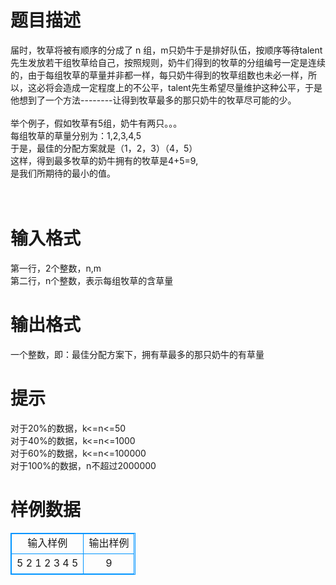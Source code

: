 # 

 
 # 题目描述 
届时，牧草将被有顺序的分成了&nbsp;n&nbsp;组，m只奶牛于是排好队伍，按顺序等待talent先生发放若干组牧草给自己，按照规则，奶牛们得到的牧草的分组编号一定是连续的，由于每组牧草的草量并非都一样，每只奶牛得到的牧草组数也未必一样，所以，这必将会造成一定程度上的不公平，talent先生希望尽量维护这种公平，于是他想到了一个方法--------让得到牧草最多的那只奶牛的牧草尽可能的少。<BR><BR>举个例子，假如牧草有5组，奶牛有两只。。。<BR>每组牧草的草量分别为：1,2,3,4,5<BR>于是，最佳的分配方案就是（1，2，3）（4，5）<BR>这样，得到最多牧草的奶牛拥有的牧草是4+5=9,<BR>是我们所期待的最小的值。<BR><BR><BR> 

 
 # 输入格式 
第一行，2个整数，n,m<BR>第二行，n个整数，表示每组牧草的含草量 

 
 # 输出格式 
一个整数，即：最佳分配方案下，拥有草最多的那只奶牛的有草量<BR> 

 
 # 提示 
对于20%的数据，k&lt;=n&lt;=50<BR>对于40%的数据，k&lt;=n&lt;=1000<BR>对于60%的数据，k&lt;=n&lt;=100000<BR>对于100%的数据，n不超过2000000 
# 样例数据
<style>
        table,table tr th, table tr td { border:1px solid #0094ff; }
        table { width: 200px; min-height: 25px; line-height: 25px; text-align: center; border-collapse: collapse;}   
    </style>
<table>
	<tr>
		<td>输入样例</td>
		<td>输出样例</td>
	</tr>
<tr><td>5 2
1 2 3 4 5
</td><td>9
</td></tr></table>
